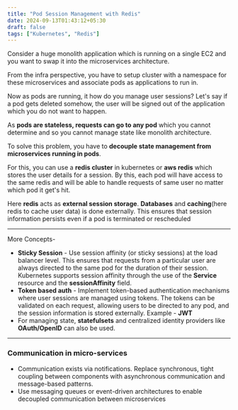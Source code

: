 ```yaml
---
title: "Pod Session Management with Redis"
date: 2024-09-13T01:43:12+05:30
draft: false
tags: ["Kubernetes", "Redis"]
---
```


Consider a huge monolith application which is running on a single EC2 and you want to swap it into the microservices architecture.

From the infra perspective, you have to setup cluster with a namespace for these microservices and associate pods as applications to run in.

Now as pods are running, it how do you manage user sessions?
Let's say if a pod gets deleted somehow, the user will be signed out of the application which you do not want to happen.

As **pods are stateless, requests can go to any pod** which you cannot determine and so you cannot manage state like monolith architecture.

To solve this problem, you have to **decouple state management from microservices running in pods**.

For this, you can use a **redis cluster** in kubernetes or **aws redis** which stores the user details for a session.
By this, each pod will have access to the same redis and will be able to handle requests of same user no matter which pod it get's hit.

Here **redis** acts as **external session storage**. **Databases** and **caching**(here redis to cache user data) is done externally. This ensures that session information persists even if a pod is terminated or rescheduled

---

More Concepts-

- **Sticky Session** - Use session affinity (or sticky sessions) at the load balancer level. This ensures that requests from a particular user are always directed to the same pod for the duration of their session. Kubernetes supports session affinity through the use of the **Service** resource and the **sessionAffinity** field.
- **Token based auth** - Implement token-based authentication mechanisms where user sessions are managed using tokens. The tokens can be validated on each request, allowing users to be directed to any pod, and the session information is stored externally. Example - **JWT**
- For managing state, **statefulsets** and centralized identity providers like **OAuth/OpenID** can also be used.

---

### Communication in micro-services

- Communication exists via notifications. Replace synchronous, tight coupling between components with asynchronous communication and message-based patterns.
- Use messaging queues or event-driven architectures to enable decoupled communication between microservices
